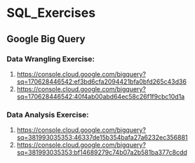 # SQL_Exercises

## Google Big Query
### Data Wrangling Exercise:
1. https://console.cloud.google.com/bigquery?sq=170628446542:ef3bd6cfa2094421bfa0bfd265c43d36
2. https://console.cloud.google.com/bigquery?sq=170628446542:40f4ab00abd64ec58c26f1f9cbc10d1a

### Data Analysis Exercise:
1. https://console.cloud.google.com/bigquery?sq=381993035353:46337de15b354bafa27a6232ec356881
2. https://console.cloud.google.com/bigquery?sq=381993035353:bf14689279c74b07a2b581ba377c8cdd
